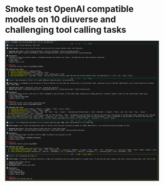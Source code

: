 # Smoke test OpenAI compatible models on 10 diuverse and challenging tool calling tasks

![alt text](image.png)